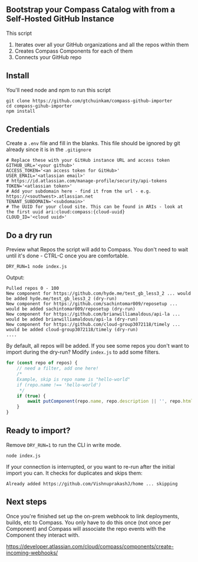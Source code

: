 ## Bootstrap your Compass Catalog with from a Self-Hosted GitHub Instance

This script
1. Iterates over all your GitHub organizations and all the repos within them
2. Creates Compass Components for each of them
3. Connects your GitHub repo


## Install

You'll need node and npm to run this script

```
git clone https://github.com/gtchuinkam/compass-github-importer
cd compass-gihub-importer
npm install
```

## Credentials
Create a `.env` file and fill in the blanks. This file should be ignored by git already since it is in the `.gitignore`
```
# Replace these with your GitHub instance URL and access token
GITHUB_URL='<your github>'
ACCESS_TOKEN='<an access token for GitHub>'
USER_EMAIL='<atlassian email>'
# https://id.atlassian.com/manage-profile/security/api-tokens
TOKEN='<atlassian token>'
# Add your subdomain here - find it from the url - e.g. https://<southwest>.atlassian.net
TENANT_SUBDOMAIN='<subdomain>'
# The UUID for your cloud site. This can be found in ARIs - look at the first uuid ari:cloud:compass:{cloud-uuid}
CLOUD_ID='<cloud uuid>'
```
## Do a dry run
Preview what Repos the script will add to Compass. You don't need to wait until it's done - CTRL-C once you are comfortable.
```
DRY_RUN=1 node index.js
```

Output:
```
Pulled repos 0 - 100
New component for https://github.com/hyde.me/test_gb_less3_2 ... would be added hyde.me/test_gb_less3_2 (dry-run)
New component for https://github.com/sachintomar009/reposetup ... would be added sachintomar009/reposetup (dry-run)
New component for https://github.com/brianwilliamaldous/api-la ... would be added brianwilliamaldous/api-la (dry-run)
New component for https://github.com/cloud-group3072118/timely ... would be added cloud-group3072118/timely (dry-run)
....

```


By default, all repos will be added. If you see some repos you don't want to import during the dry-run? Modify `index.js` to add some filters.

```javascript
for (const repo of repos) {
    // need a filter, add one here!
    /*
    Example, skip is repo name is "hello-world"
    if (repo.name !== 'hello-world')
     */
    if (true) {
        await putComponent(repo.name, repo.description || '', repo.html_url)
    }
}
```

## Ready to import?
Remove `DRY_RUN=1` to run the CLI in write mode.
```
node index.js
```

If your connection is interrupted, or you want to re-run after the initial import you can. It checks for duplicates and skips them:

```
Already added https://github.com/VishnuprakashJ/home ... skipping
```

## Next steps

Once you're finished set up the on-prem webhook to link deployments, builds, etc to Compass. You only have to do this once (not once per Component) and Compass will associate the repo events with the Component they interact with.

https://developer.atlassian.com/cloud/compass/components/create-incoming-webhooks/